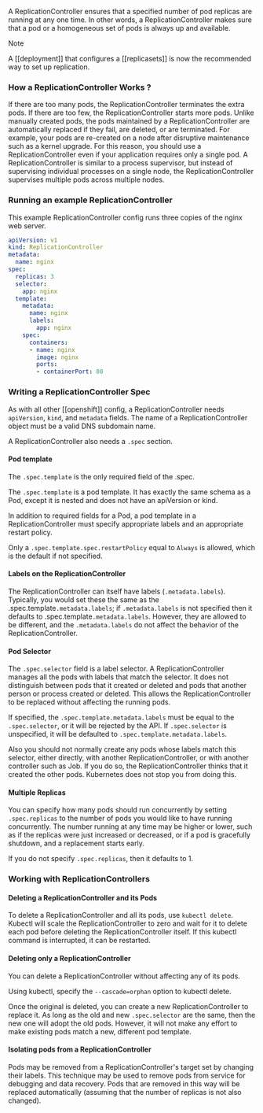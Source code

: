 A ReplicationController ensures that a specified number of pod replicas are running at any one time. In other words, a ReplicationController makes sure that a pod or a homogeneous set of pods is always up and available.

>[!note]
A [[deployment]] that configures a [[replicasets]] is now the recommended way to set up replication.


### How a ReplicationController Works ?
If there are too many pods, the ReplicationController terminates the extra pods. If there are too few, the ReplicationController starts more pods. Unlike manually created pods, the pods maintained by a ReplicationController are automatically replaced if they fail, are deleted, or are terminated. For example, your pods are re-created on a node after disruptive maintenance such as a kernel upgrade. For this reason, you should use a ReplicationController even if your application requires only a single pod. A ReplicationController is similar to a process supervisor, but instead of supervising individual processes on a single node, the ReplicationController supervises multiple pods across multiple nodes.

### Running an example ReplicationController

This example ReplicationController config runs three copies of the nginx web server.

```yaml
apiVersion: v1
kind: ReplicationController
metadata:
  name: nginx
spec:
  replicas: 3
  selector:
    app: nginx
  template:
    metadata:
      name: nginx
      labels:
        app: nginx
    spec:
      containers:
      - name: nginx
        image: nginx
        ports:
        - containerPort: 80

```
### Writing a ReplicationController Spec
As with all other [[openshift]] config, a ReplicationController needs `apiVersion`, `kind`, and `metadata` fields. The name of a ReplicationController object must be a valid DNS subdomain name.

A ReplicationController also needs a `.spec` section.

#### Pod template
The `.spec.template` is the only required field of the .spec.

The `.spec.template` is a pod template. It has exactly the same schema as a Pod, except it is nested and does not have an apiVersion or kind.

In addition to required fields for a Pod, a pod template in a ReplicationController must specify appropriate labels and an appropriate restart policy.

Only a `.spec.template.spec.restartPolicy` equal to `Always` is allowed, which is the default if not specified.

#### Labels on the ReplicationController
The ReplicationController can itself have labels (`.metadata.labels`). Typically, you would set these the same as the .spec.template`.metadata.labels`; if `.metadata.labels` is not specified then it defaults to .spec.template`.metadata.labels`. However, they are allowed to be different, and the `.metadata.labels` do not affect the behavior of the ReplicationController.

#### Pod Selector
The `.spec.selector` field is a label selector. A ReplicationController manages all the pods with labels that match the selector. It does not distinguish between pods that it created or deleted and pods that another person or process created or deleted. This allows the ReplicationController to be replaced without affecting the running pods.

If specified, the `.spec.template.metadata.labels` must be equal to the `.spec.selector`, or it will be rejected by the API. If `.spec.selector` is unspecified, it will be defaulted to `.spec.template.metadata.labels`.

Also you should not normally create any pods whose labels match this selector, either directly, with another ReplicationController, or with another controller such as Job. If you do so, the ReplicationController thinks that it created the other pods. Kubernetes does not stop you from doing this.

#### Multiple Replicas
You can specify how many pods should run concurrently by setting `.spec.replicas` to the number of pods you would like to have running concurrently. The number running at any time may be higher or lower, such as if the replicas were just increased or decreased, or if a pod is gracefully shutdown, and a replacement starts early.

If you do not specify `.spec.replicas`, then it defaults to 1.

### Working with ReplicationControllers

#### Deleting a ReplicationController and its Pods
To delete a ReplicationController and all its pods, use `kubectl delete`. Kubectl will scale the ReplicationController to zero and wait for it to delete each pod before deleting the ReplicationController itself. If this kubectl command is interrupted, it can be restarted.

#### Deleting only a ReplicationController
You can delete a ReplicationController without affecting any of its pods.

Using kubectl, specify the `--cascade=orphan` option to kubectl delete.

Once the original is deleted, you can create a new ReplicationController to replace it. As long as the old and new `.spec.selector` are the same, then the new one will adopt the old pods. However, it will not make any effort to make existing pods match a new, different pod template.

#### Isolating pods from a ReplicationController 
Pods may be removed from a ReplicationController's target set by changing their labels. This technique may be used to remove pods from service for debugging and data recovery. Pods that are removed in this way will be replaced automatically (assuming that the number of replicas is not also changed).